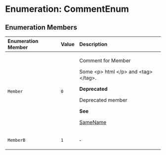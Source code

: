 # Enumeration: CommentEnum

## Enumeration Members

<table>
<thead>
<tr>
<th align="left">Enumeration Member</th>
<th align="left">Value</th>
<th align="left">Description</th>
</tr>
</thead>
<tbody>
<tr>
<td>

<a id="Member" name="Member"></a> `Member`

</td>
<td>

`0`

</td>
<td>

Comment for Member

Some \<p\> html \</p\> and \<tag\>\</tag\>.

**Deprecated**

Deprecated member

**See**

[SameName](https://example.com/Interface.SameName.md)

</td>
</tr>
<tr>
<td>

<a id="MemberB" name="MemberB"></a> `MemberB`

</td>
<td>

`1`

</td>
<td>

&hyphen;

</td>
</tr>
</tbody>
</table>
